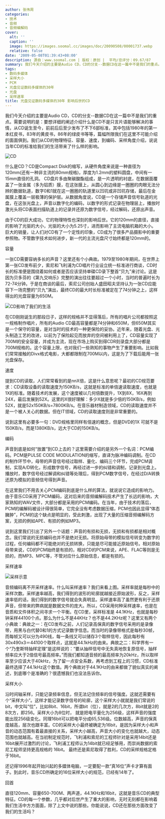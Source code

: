 ```yaml
---
author: 张伟周
categories:
- 技术
- 音频
- 音频编解码
cover:
  alt: ''
  caption: ''
  image: https://images.soomal.cc/images/doc/20090508/00001737.webp
  relative: false
date: '2009-05-08T01:39:43+08:00'
description: 源自：www.soomal.com | 版权：原创 |  平均/总评分：09.67/87
summary: 我们今天介绍的主要是Audio CD，CD的分支--数据CD在这一篇中不是我们的重点。需要说明的是：要想详细的阐述介绍什么是CD不是只言片语能够解决的事情，从CD诞生至今，前前后后至少发布了不下6部标准，其中包括1980年的第一本红皮书，83年的黄皮书，86年的绿皮书等等，篇幅所限我们在这里不可能介绍的面面俱到。我们从CD的物理特征、容量、速度，到编码、采样角度介绍，说说当年CD的标准给我们的生活带来了什么样的影响。
tags:
- 数码多媒体
- 采样大小
- PCM
- 光盘见证数码多媒体的30年
- 光盘
- 采样速率
title: 光盘见证数码多媒体的30年 影响后世的CD
---
```


我们今天介绍的主要是Audio CD，CD的分支--数据CD在这一篇中不是我们的重点。需要说明的是：要想详细的阐述介绍什么是CD不是只言片语能够解决的事情，从CD诞生至今，前前后后至少发布了不下6部标准，其中包括1980年的第一本红皮书，83年的黄皮书，86年的绿皮书等等，篇幅所限我们在这里不可能介绍的面面俱到。我们从CD的物理特征、容量、速度，到编码、采样角度介绍，说说当年CD的标准给我们的生活带来了什么样的影响。



![CD](https://images.soomal.cc/images/doc/20090508/00001737.webp)



什么是CD？CD是Compact Disk的缩写，从硬件角度来说是一种直径为120mm(还有一种非主流的80mm规格)，厚度为1.2mm的塑料圆盘，中间有一15mm直径的孔洞。 CD盘片多由聚碳酸酯组成，是一片透明的衬底，在数据面覆盖了一张金属（多为铝质）膜，在这张膜上，从圆心到边缘是一圈圈的肉眼无法分辨的数据轨道，数字0和1就在这一圈圈的轨道里以凹坑或非凹坑存储，最后在金属膜上覆盖一层极薄的保护层。从数据角度说，CD是一个存储声音信号轨道的光盘，在这张光盘上，声音以数字化的编码，以数字的形式记录在物理层上，播放时激光头将CD表面扫描轨道上的记录并还原为数字信号，经过解码，还原出声音。



由于CD的巨大成功，它的物理特性也深刻的影响后世。它的120mm的直径，直接的影响了光驱的大小，光驱的大小为5.25寸，进而影响了主流电脑机箱的大小。巨大的销量，让人们对CD有了一个定性的印象，CD成为了很多产品摄影中的重要参照物。不管数字技术如何进步，新一代的主流光盘尺寸始终都是120mm的。



容量



一张CD需要容纳多长的声音？这里还有个小典故。1979至1980年期间，在世界上第一张CD发布前夕，索尼和飞利浦为CD唱片行业设立统一标准进行商谈，CD时长的标准便是围绕着如何或者是否应该坚持单碟CD录下整首“贝九”来讨论。这是因为贝多芬的《第九交响乐》完整的演出往往要超过一个小时，当时的普遍时长为72-74分钟。于是在商谈的最后，索尼公司创始人盛田昭夫坚持认为一张CD应能容下一场完整的“贝九”演出，最终CD的最大时长标准被定在了74分钟之上，这样得出的光盘容量为650M。



![CD影响了我们的生活](https://images.soomal.cc/images/doc/20090508/00001738.webp)



在CD刚刚诞生的那段日子，这样的规格并不显得落后，所有的唱片公司都按照这一规格制作唱片，所有的Audio CD最高容量都是74分钟和650M，但650M其实是一个保守的容量，是对当时的技术的一种更保险的妥协。近年来，随着光盘、光头制造工艺的改进，以前为了保险起见而放弃的空间被利用上了，CD容量实现了700M的安全容量，并成为主流，现在市场上购买到得CDR刻录盘大部分都是700M规格的。这个容量上限，也对我们一些熟知的事物产生了重要影响。比如我们常常接触的Divx格式电影，大都都限制在700M以内，这是为了下载后能用一张光盘保存。



速度



提到CD的读取，人们常常看到的是nnX倍，这是什么意思呢？最初的CD规范要求：CD读取设备的读取速度为150KB/s，这就是标准的单倍速读取速度，也就是1X的标准。随着技术的发展，这个速度被以几何倍数提升，1X到8X，16X再到24X，最后发展到52X。这里的X很好理解：多少X就是多少倍的150KB/s，例如52X，就是52x150KB/s=7800KB/s。在音乐器材制造领域，CD的读取速度并不是一个被人关心的数据。但在IT领域，CD的读取速度则是非常重要的。



说到这里有必要多一句：DVD规格里同样有倍速的概念，但是DVD的1X 可就不是150KB/s，而是1380KB/s，远大于CD的150KB/s。



编码



声音到底是如何“放置”到CD上去的？这里需要介绍的是另外一个名词：PCM编码。PCM是PULSE CODE MODULATION的缩写，直译为脉冲编码调制。在CD的制作环节中，母带的声音信号经过取样、量化、编码三个环节，完成PCM调制，实现A/D转化，形成数字信号，再经过进一步的纠错和调制，记录到光盘上。播放时，数字信号经过解调和纠错等处理后，得到PCM数字信号，在经过D/A转换还原为模拟的音频信号得到声音。



在这里我们不用去关心PCM编码到底是什么样的算法，就说说它造成的影响力。由于音乐CD采用了PCM编码，这对后来的音频编解码技术产生了长远的影响，大家熟知的WAV文件，大部分都是采用的PCM编码。在当年，由于技术的落后，PCM的编解码被设计得很简单，它完全没有考虑数据压缩，PCM也因此显得“体态臃肿”，PCM的这个缺点是明显的，受此刺激，出现了大量的压缩音频编解码方案，无损的例如APE、有损的例如MP3。



说到这里我们引出了另外一个话题：声音的有损和无损，无损和有损都是相对概念。我们常说的无损编码也并不是绝对无损。将原始母带的模拟信号转变为数字的过程，任何编码都不可能绝对的无损转换，只能是尽可能接近原始信号。相对原始母带来说，CD的PCM始终是有损的，相对CD的PCM来说，APE、FLAC等则是无损的，而MP3、MPC等，不管对应什么原始信息，都是有损的。



采样速率



![采样示意](https://images.soomal.cc/images/doc/20090508/00001739.webp)



音频编码离不开采样速率。什么叫采样速率？我们来看上图。采样率就是每秒中的采样次数。采样速率越高，我们得到的波形的轮廓就越接近原始波形，反之，采样速率低的话，我们得到的数字信号就会失真明显。采样速率高了虽然更有利于还原声音，但带来的弊病就是数据文件的庞大。所以，CD采用何种采样速率，也是在音质和文件体积之间寻求一个平衡。在CD里，采样标准是 44.1KHz，也就是每秒钟采样44100个点。那么为什么不是44KHz？也不是44.2KHz呢？这里又有两个小典故：典故之一：在CD发布之前，人们记录高保真的数字信号采用的是录像带，用黑与白代替0和1的方式记录数字信息。而当时的录像带格式是每秒30帧，而每帧又可以分为490线，每一条线又可以储存3个取样信号，因此每秒有30x490x3＝44100个取样点，这就是44.1kHz的由来。典故之二：科学界有一个“乃奎斯特抽样定理”是这样说的：“要从抽样信号中无失真地恢复原信号，抽样频率应大于2倍信号最高频率。”而我们都知道音频的最高频率为20kHz，所以取样率至少应该大于40kHz，为了留一点安全系数，再考虑到工程上的习惯，CD标准最终选择了44.1kHz这个数值。两个典故对于44.1KHz的由来都做了貌似真实的阐述，到底哪个是准确的？很遗憾我们也没法告诉你。



采样大小



沿时间轴采样，只能记录频率信息，但无法记住频率的信号强度。这就还需要有个“采样大小”。这样才能记录数字信号的轮廓，这个采样大小就就是我们常说的bit，中文叫“位”，比如8bit、16bit，所谓bit（位），就是2的几次方，8bit就是2的8次方，即256。采样大小为8位时， 
就是把电平量化为256级，这样声音的强度能出现256级变化。同理16bit可以把电平分成65,536级。位数越高，声音的保真度越高，层次也跟丰富。CD的采样大小最终被确定为16bit，是因为采样大小和声音的动态范围有着最直接的关系，采样大小越高，声音大小的变化也就越大，动态范围也就越高。在当初制定规范时，飞利浦和索尼的工程师针对是采用14bit还是16bit展开过激烈的讨论，飞利浦工程师认为14bit就已经足够用，而崇尚数据的索尼工程师坚持更高规格的 16bit。 最终还是索尼取得了胜利，CD的采样规格定格于16bit。



还记得1996年起开始兴起的多媒体电脑，一定要配一款“真16位”声卡才算有面子。到此时，音乐CD所确定的16位采样大小的规范，已经有14年了。



回首



直径120mm、容量650-700M、两声道，44.1KHz和16bit，这就是音乐CD的典型特征。CD的每一个参数，几乎都对后世产生了重大的影响，无时无刻都在影响着我们生活中方方面面，除了上文中说的那些。你能说说，CD还在那些方面改变了我们的生活吗？
